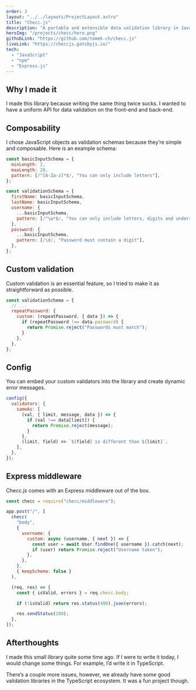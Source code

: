 ```yaml
---
order: 3
layout: "../../layouts/ProjectLayout.astro"
title: "Checc.js"
description: "A portable and extensible data validation library in JavaScript, published to npm."
heroImg: "/projects/checc/hero.png"
githubLink: "https://github.com/tomek-ch/checc.js"
liveLink: "https://checcjs.gatsbyjs.io/"
tech:
  - "JavaScript"
  - "npm"
  - "Express.js"
---
```


## Why I made it

I made this library because writing the same thing twice sucks. I wanted to have a uniform API for data validation on the front-end and back-end.

## Composability

I chose JavaScript objects as validation schemas because they’re simple and composable. Here is an example schema:

```js
const basicInputSchema = {
  minLength: 2,
  maxLength: 20,
  pattern: [/^[A-Za-z]*$/, "You can only include letters"],
};

const validationSchema = {
  firstName: basicInputSchema,
  lastName: basicInputSchema,
  username: {
    ...basicInputSchema,
    pattern: [/^\w*$/, "You can only include letters, digits and underscores"],
  },
  password: {
    ...basicInputSchema,
    pattern: [/\d/, "Password must contain a digit"],
  },
};
```

## Custom validation

Custom validation is an essential feature, so I tried to make it as straightforward as possible.

```js
const validationSchema = {
  // ...
  repeatPassword: {
    custom: (repeatPassword, { data }) => {
      if (repeatPassword !== data.password) {
        return Promise.reject("Passwords must match");
      }
    },
  },
};
```

## Config

You can embed your custom validators into the library and create dynamic error messages.

```js
config({
  validators: {
    sameAs: [
      (val, { limit, message, data }) => {
        if (val !== data[limit]) {
          return Promise.reject(message);
        }
      },
      (limit, field) => `${field} is different than ${limit}`,
    ],
  },
});
```

## Express middleware

Checc.js comes with an Express middleware out of the box.

```js
const checc = require("checc/middleware");

app.post("/", [
  checc(
    "body",
    {
      username: {
        custom: async (username, { next }) => {
          const user = await User.findOne({ username }).catch(next);
          if (user) return Promise.reject("Username taken");
        },
      },
    },
    { keepSchema: false }
  ),

  (req, res) => {
    const { isValid, errors } = req.checc.body;

    if (!isValid) return res.status(400).json(errors);

    res.sendStatus(200);
  },
]);
```

## Afterthoughts

I made this small library quite some time ago. If I were to write it today, I would change some things. For example, I’d write it in TypeScript.

There’s a couple more issues, however, we already have some good validation libraries in the TypeScript ecosystem. It was a fun project though.
